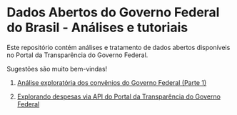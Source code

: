 # Dados Abertos do Governo Federal do Brasil - Análises e tutoriais

Este repositório contém análises e tratamento de dados abertos disponíveis no Portal da Transparência do Governo Federal.

Sugestões são muito bem-vindas!


1. [Análise exploratória dos convênios do Governo Federal (Parte 1)](https://github.com/campagnucci/dados-abertos-gov-br/blob/master/analise_convenios.ipynb) 


2. [Explorando despesas via API do Portal da Transparência do Governo Federal](https://github.com/campagnucci/dados-abertos-gov-br/blob/master/analise_convenios.ipynb) 
